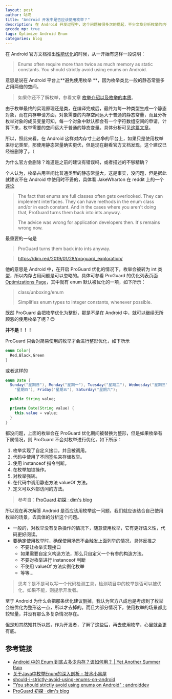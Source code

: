 ```yaml
---
layout: post
author: 咕咚
title: "Android 开发中是否应该使用枚举？"
description: 在 Android 开发过程中，这个问题被很多次的提起，不少文章分析枚举的内存占用情况，后来在 Android 官方的内存优化文档中提出，不建议使用枚举，但是现在的官方文档却已将次建议删除，这背后都有哪些值得关心的东西呢？一起看看... 
qrcode_mp: true
tags: Optimize Android Enum
categories: blog 
---
```



在 Android 官方文档推出[性能优化](https://developer.android.com/topic/performance/)的时候，从一开始有这样一段说明：

> Enums often require more than twice as much memory as static constants. You should strictly avoid using enums on Android.

意思是说在 Android 平台上**避免使用枚举 **，因为枚举类比一般的静态常量多占用两倍的空间。

> 如果你还不了解枚举，参看文章 [枚举介绍以及枚举的本质](../../../2019/11/08/enum-introduce.html)。

由于枚举最终的实现原理还是类，在编译完成后，最终为每一种类型生成一个静态对象，而在内存申请方面，对象需要的内存空间远大于普通的静态常量，而且分析枚举对象的成员变量可知，每一个对象中默认都会有一个字符数组空间的申请，计算下来，枚举需要的空间远大于普通的静态变量。具体分析可见[这篇文章](https://www.liaohuqiu.net/cn/posts/android-enum-memory-usage/)。

所以，照此来看，在 Android 这样对内存寸土必争的平台上，如果只是使用枚举来标记类型，那使用静态常量确实更优，但是现在翻看官方文档发现，这个建议已经被删除了。（

为什么官方会删除？难道是之前的建议有错误吗，或者描述的不够精确？

个人认为，枚举占用空间比普通类型的静态常量大，这是事实，没问题，但是据此就建议不在 Android 中使用时不妥的，具体看 JakeWharton 在 reddit 上的一个[评论](https://www.reddit.com/r/androiddev/comments/7so7ne/you_should_strictly_avoid_using_enums_on_android/?utm_source=share&utm_medium=web2x)

> The fact that enums are full classes often gets overlooked. They can implement interfaces. They can have methods in the enum class and/or in each constant. And in the cases where you aren't doing that, ProGuard turns them back into ints anyway.
>
> The advice was wrong for application developers then. It's remains wrong now.

最重要的一句是

> ProGuard turns them back into ints anyway.

> https://dim.red/2019/01/28/proguard_exploration/

他的意思是 Android 中，在开启 ProGuard 优化的情况下，枚举会被转为 int 类型，所以内存占用问题是可以忽略的。具体可参看 ProGuard 的优化列表页面 [Optimizations Page](http://proguard.sourceforge.net/manual/optimizations.html)，其中就有 enum 默认被优化的一项，如下所示：

> class/unboxing/enum
>
> Simplifies enum types to integer constants, whenever possible.

既然 ProGuard 会把枚举优化为整形，那是不是在 Android 中，就可以继续无所顾忌的使用枚举了呢？😊

**并不是！！！**

ProGuard 只会对简易使用的枚举才会进行整形优化，如下所示

```java
enum Color{
  Red,Black,Green
}
```

或者这样的

```java
enum Date {
  Sunday("星期日"), Monday("星期一"), Tuesday("星期二"), Wednesday("星期三"), Thursday(
    "星期四"), Friday("星期五"), Saturday("星期六");

  public String value;

  private Date(String value) {
    this.value = value;
  }
}
```

都没问题，上面的枚举会在 ProGuard 优化期间被替换为整形，但是如果枚举有下属情况，则 ProGuard 不会对枚举进行优化，如下所示：

1. 枚举实现了自定义接口。并且被调用。
2. 代码中使用了不同签名来存储枚举。
3. 使用 instanceof 指令判断。
4. 在枚举加锁操作。
5. 对枚举强转。
6. 在代码中调用静态方法 valueOf 方法。
7. 定义可以外部访问的方法。

> 参考自：[ProGuard 初探 · dim's blog](https://dim.red/2019/01/28/proguard_exploration/)

所以现在再次解答 Android 是否应该用枚举这一问题，我们就应该结合自己使用枚举的场景，去具体的分析这个问题。

* 一般的，对枚举没有复杂操作的情况下，随意使用枚举，它有更好语义性，代码更好阅读。
* 要确定使用枚举时，确保使用场景不会触发上面列举的情况，具体反推之
  * 不要让枚举实现接口
  * 如果需要自定义构造方法，那么只自定义一个有参的构造方法。
  * 不要对枚举进行 instanceof 判断
  * 不使用 valueOf 方法实例化枚举
  * 等等...

> 思考？是不是可以写一个代码检测工具，检测项目中的枚举是否可以被优化，如果不能，则提示开发者。

至于 Android 为什么会把那条优化建议删掉，我认为官方八成也是考虑到了枚举会被优化为整形这一点，所以才去掉的。而且大部分情况下，使用枚举的场景都比较轻量，并没有那么多复杂情况存在。

但是知其然知其所以然，作为开发者，了解了这些后，再去使用枚举，心里就会更有底。



## 参考链接

* [Android 中的 Enum 到底占多少内存？该如何用？ \| Yet Another Summer Rain](https://www.liaohuqiu.net/cn/posts/android-enum-memory-usage/)
* [关于Java中枚举Enum的深入剖析 \- 技术小黑屋](https://droidyue.com/blog/2016/11/29/dive-into-enum/)
* [should-i-strictly-avoid-using-enums-on-android](https://stackoverflow.com/a/29972028/4318748)
* ["You should strictly avoid using enums on Android" : androiddev](https://www.reddit.com/r/androiddev/comments/7so7ne/you_should_strictly_avoid_using_enums_on_android/)
* [ProGuard 初探 · dim's blog](https://dim.red/2019/01/28/proguard_exploration/)

